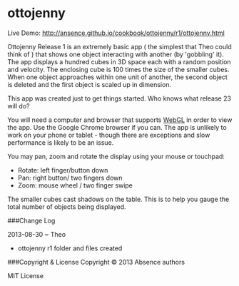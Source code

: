 ottojenny
=========

Live Demo: http://ansence.github.io/cookbook/ottojenny/r1/ottojenny.html

Ottojenny Release 1 is an extremely basic app ( the simplest that Theo could think of ) that 
shows one object interacting with another (by 'gobbling' it). 
The app displays a hundred cubes in 3D space each with a random position and velocity. 
The enclosing cube is 100 times the size of the smaller cubes.
When one object approaches within one unit of another, the second object is deleted and the first object is scaled up in dimension.

This app was created just to get things started. Who knows what release 23 will do? 

You will need a computer and browser that supports [WebGL](http://get.webgl.org/) in order to view the app. Use the Google Chrome browser if you can.
The app is unlikely to work on your phone or tablet - though there are exceptions and slow performance is likely to be an issue.

You may pan, zoom and rotate the display using your mouse or touchpad:
* Rotate: left finger/button down
* Pan: right button/ two fingers down
* Zoom: mouse wheel / two finger swipe

The smaller cubes cast shadows on the table. This is to help you gauge the total number of objects being displayed. 


###Change Log

2013-08-30 ~ Theo
* ottojenny r1 folder and files created

 
###Copyright & License
Copyright &copy; 2013 Absence authors

MIT License
